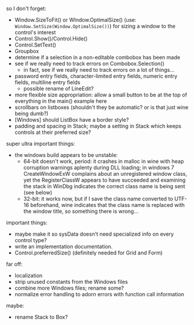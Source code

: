 so I don't forget:
- Window.SizeToFit() or WIndow.OptimalSize() (use: `Window.SetSize(Window.OptimalSize())`) for sizing a window to the control's interest
- Control.Show()/Control.Hide()
- Control.SetText()
- Groupbox
- determine if a selection in a non-editable combobox has been made
- see if we really need to track errors on Combobox.Selection()
	- in fact, see if we really need to track errors on a lot of things...
- password entry fields, character-limited entry fields, numeric entry fields, multiline entry fields
	- possible rename of LineEdit?
- more flexible size appropriation: allow a small button to be at the top of everything in the main() example here
- scrollbars on listboxes (shouldn't they be automatic? or is that just wine being dumb?)
- [Windows] should ListBox have a border style?
- padding and spacing in Stack; maybe a setting in Stack which keeps controls at their preferred size?

super ultra important things:
- the windows build appears to be unstable:
	- 64-bit doesn't work, period: it crashes in malloc in wine with heap corruption warnings aplenty during DLL loading; in windows 7 CreateWindowExW complains about an unregistered window class, yet the RegisterClassW appears to have succeeded and examining the stack in WinDbg indicates the correct class name is being sent (see below)
	- 32-bit: it works now, but if I save the class name converted to UTF-16 beforehand, wine indicates that the class name is replaced with the window title, so something there is wrong...

important things:
- maybe make it so sysData doesn't need specialized info on every control type?
- write an implementation documentation.
- Control.preferredSize() (definitely needed for Grid and Form)

far off:
- localization
- strip unused constants from the Windows files
- combine more Windows files; rename some?
- normalize error handling to adorn errors with function call information

maybe:
- rename Stack to Box?

